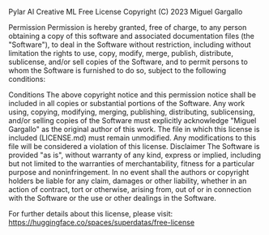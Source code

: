 Pylar AI Creative ML Free License
Copyright (C) 2023 Miguel Gargallo

Permission
Permission is hereby granted, free of charge, to any person obtaining a copy of this software and associated documentation files (the "Software"), to deal in the Software without restriction, including without limitation the rights to use, copy, modify, merge, publish, distribute, sublicense, and/or sell copies of the Software, and to permit persons to whom the Software is furnished to do so, subject to the following conditions:

Conditions
The above copyright notice and this permission notice shall be included in all copies or substantial portions of the Software.
Any work using, copying, modifying, merging, publishing, distributing, sublicensing, and/or selling copies of the Software must explicitly acknowledge "Miguel Gargallo" as the original author of this work.
The file in which this license is included (LICENSE.md) must remain unmodified. Any modifications to this file will be considered a violation of this license.
Disclaimer
The Software is provided "as is", without warranty of any kind, express or implied, including but not limited to the warranties of merchantability, fitness for a particular purpose and noninfringement. In no event shall the authors or copyright holders be liable for any claim, damages or other liability, whether in an action of contract, tort or otherwise, arising from, out of or in connection with the Software or the use or other dealings in the Software.

For further details about this license, please visit: https://huggingface.co/spaces/superdatas/free-license